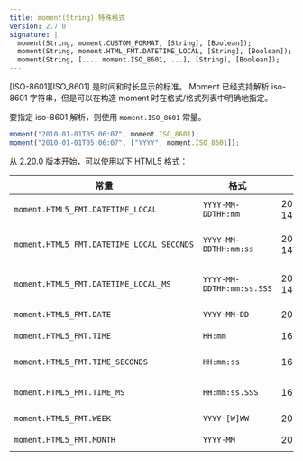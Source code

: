 ```yaml
---
title: moment(String) 特殊格式
version: 2.7.0
signature: |
  moment(String, moment.CUSTOM_FORMAT, [String], [Boolean]);
  moment(String, moment.HTML_FMT.DATETIME_LOCAL, [String], [Boolean]); // 从 2.20.0 开始。
  moment(String, [..., moment.ISO_8601, ...], [String], [Boolean]);
---
```


[ISO-8601][ISO_8601] 是时间和时长显示的标准。 
Moment 已经支持解析 iso-8601 字符串，但是可以在构造 moment 时在格式/格式列表中明确地指定。

要指定 iso-8601 解析，则使用 `moment.ISO_8601` 常量。

```javascript
moment("2010-01-01T05:06:07", moment.ISO_8601);
moment("2010-01-01T05:06:07", ["YYYY", moment.ISO_8601]);
```

从 2.20.0 版本开始，可以使用以下 HTML5 格式：

| 常量                                    | 格式                    | 示例                 | 输入类型     |
| -------------                               | -------------             | -------------           | -------------  |
| `moment.HTML5_FMT.DATETIME_LOCAL`           | `YYYY-MM-DDTHH:mm`        | 2017-12-14T16:34        |`<input type="datetime-local" />` |
| `moment.HTML5_FMT.DATETIME_LOCAL_SECONDS`   | `YYYY-MM-DDTHH:mm:ss`     | 2017-12-14T16:34:10     |`<input type="datetime-local" step="1" />` |
| `moment.HTML5_FMT.DATETIME_LOCAL_MS`        | `YYYY-MM-DDTHH:mm:ss.SSS` | 2017-12-14T16:34:10.234 |`<input type="datetime-local" step="0.001" />` |
| `moment.HTML5_FMT.DATE`                     | `YYYY-MM-DD`              | 2017-12-14              |`<input type="date" />` |
| `moment.HTML5_FMT.TIME`                     | `HH:mm`                   | 16:34                   |`<input type="time" />` |
| `moment.HTML5_FMT.TIME_SECONDS`             | `HH:mm:ss`                | 16:34:10                |`<input type="time" step="1" />` |
| `moment.HTML5_FMT.TIME_MS`                  | `HH:mm:ss.SSS`            | 16:34:10.234            |`<input type="time" step="0.001" />` |
| `moment.HTML5_FMT.WEEK`                     | `YYYY-[W]WW`              | 2017-W50                |`<input type="week" />` |
| `moment.HTML5_FMT.MONTH`                    | `YYYY-MM`                 | 2017-12                 |`<input type="month" />` |
